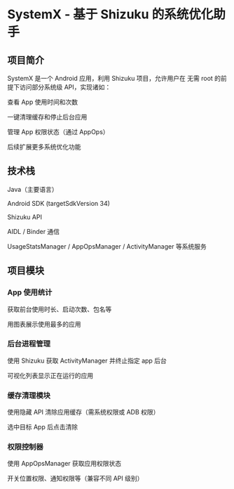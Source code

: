 # SystemX - 基于 Shizuku 的系统优化助手

## 项目简介

SystemX 是一个 Android 应用，利用 Shizuku 项目，允许用户在 无需 root 的前提下访问部分系统级 API，实现诸如：

查看 App 使用时间和次数

一键清理缓存和停止后台应用

管理 App 权限状态（通过 AppOps）

后续扩展更多系统优化功能

## 技术栈

Java（主要语言）

Android SDK (targetSdkVersion 34)

Shizuku API

AIDL / Binder 通信

UsageStatsManager / AppOpsManager / ActivityManager 等系统服务

## 项目模块

### App 使用统计

获取前台使用时长、启动次数、包名等

用图表展示使用最多的应用

### 后台进程管理

使用 Shizuku 获取 ActivityManager 并终止指定 app 后台

可视化列表显示正在运行的应用

### 缓存清理模块

使用隐藏 API 清除应用缓存（需系统权限或 ADB 权限）

选中目标 App 后点击清除

### 权限控制器
使用 AppOpsManager 获取应用权限状态

开关位置权限、通知权限等（兼容不同 API 级别）
